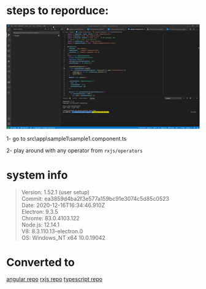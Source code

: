 # steps to reporduce:

![text](./repo-asset/XIteKHLfqe.gif)

1- go to src\app\sample1\sample1.component.ts

2- play around with any operator from `rxjs/operators`

# system info

> Version: 1.52.1 (user setup) <br>
> Commit: ea3859d4ba2f3e577a159bc91e3074c5d85c0523 <br>
> Date: 2020-12-16T16:34:46.910Z <br>
> Electron: 9.3.5 <br>
> Chrome: 83.0.4103.122 <br>
> Node.js: 12.14.1 <br>
> V8: 8.3.110.13-electron.0 <br>
> OS: Windows_NT x64 10.0.19042 <br>

# Converted to

[angular repo](https://github.com/angular/angular/issues/40407)
[rxjs repo](https://github.com/ReactiveX/rxjs/issues/5950)
[typescript repo](https://github.com/microsoft/TypeScript/issues/42247)
